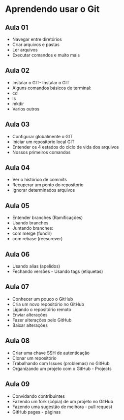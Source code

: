 # Aprendendo usar o Git


## Aula 01
- Navegar entre diretórios
- Criar arquivos e pastas
- Ler arquivos
- Executar comandos e muito mais


## Aula 02
- Instalar o GIT- Instalar o GIT
- Alguns comandos básicos de terminal:
- cd
- ls
- mkdir
- Varios outros


## Aula 03
- Configurar globalmente o GIT
- Iniciar um repositório local GIT
- Entender os 4 estados do ciclo de vida dos arquivos
- Nossos primeiros comandos


## Aula 04
- Ver o histórico de commits
- Recuperar um ponto do repositório
- Ignorar determinados arquivos


## Aula 05
- Entender branches (Ramificações)
- Usando branches
- Juntando branches:
- com merge (fundir)
- com rebase (reescrever)


## Aula 06
- Usando alias (apelidos)
- Fechando versões - Usando tags (etiquetas)


## Aula 07
- Conhecer um pouco o GitHub
- Cria um novo repositório no GitHub
- Ligando o repositório remoto
- Enviar alterações
- Fazer alterações pelo GitHub
- Baixar alterações


## Aula 08
- Criar uma chave SSH de autenticação
- Clonar um repositório
- Trabalhando com Issues (problemas) no GitHub
- Organizando um projeto com o GitHub - Projects


## Aula 09
- Convidando contribuintes
- Fazendo um fork (cópia) de um projeto no GitHub
- Fazendo uma sugestão de melhora - pull request
- GitHub pages - páginas

